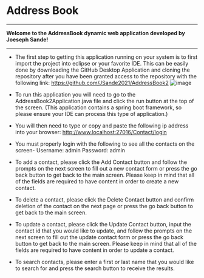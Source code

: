 # Address Book

<hr>

**Welcome to the AddressBook dynamic web application developed by Joeseph Sande!**

<hr>

- The first step to getting this application running on your system is to first import the project
into eclipse or your favorite IDE. This can be easily done by downloading the GitHub Desktop Application and cloning the repository after you have been granted access to the repository with the following link: https://github.com/JSande2021/AddressBook2
![image](https://user-images.githubusercontent.com/77128558/142467518-621ec6fb-c8e1-458d-a1ad-f2267a85d92a.png)


- To run this application you will need to go to the AddressBook2Application.java file and 
click the run button at the top of the screen. (This application contains a spring boot framework,
so please ensure your IDE can process this type of application.)

- You will then need to type or copy and paste the following ip address into your browser: http://www.localhost:27016/Contact/login

- You must properly login with the following to see all the 
contacts on the screen- Username: admin  Password: admin  

- To add a contact, please click the Add Contact button and follow the 
prompts on the next screen to fill out a new contact form or press the go back button to 
get back to the main screen. Please keep in mind that all of the fields are required to have content in order to create a new contact.

- To delete a contact, please click the Delete Contact button and confirm 
deletion of the contact on the next page or press the go back button to get back to the main screen.

- To update a contact, please click the Update Contact button, input the contact id that you would 
like to update, and follow the prompts on the next screen to fill out the update contact form or 
press the go back button to get back to the main screen. Please keep in mind that all of the fields are required to have content in order to update a contact.


- To search contacts, please enter a first or last name that you would like to search for and press
the search button to receive the results.  
